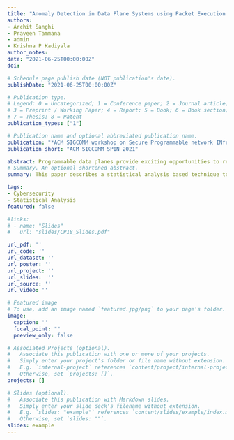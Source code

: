 ```yaml
---
title: "Anomaly Detection in Data Plane Systems using Packet Execution Paths"
authors:
- Archit Sanghi
- Praveen Tammana
- admin
- Krishna P Kadiyala
author_notes:
date: "2021-06-25T00:00:00Z"
doi: 

# Schedule page publish date (NOT publication's date).
publishDate: "2021-06-25T00:00:00Z"

# Publication type.
# Legend: 0 = Uncategorized; 1 = Conference paper; 2 = Journal article;
# 3 = Preprint / Working Paper; 4 = Report; 5 = Book; 6 = Book section;
# 7 = Thesis; 8 = Patent
publication_types: ["1"]

# Publication name and optional abbreviated publication name.
publication: "*ACM SIGCOMM workshop on Secure Programmable network INfrastructure*"
publication_short: "ACM SIGCOMM SPIN 2021"

abstract: Programmable data planes provide exciting opportunities to realize fast, accurate, and data-driven control-loop decisions. Many data plane systems have been proposed for handling network dynamics (congestion, failures) in near real-time. The core of these systems has packet-processing data-plane algorithms that continuously monitor traffic and respond automatically. Despite their benefits, automatic response to network events lead to an increase in potential sources of inputs, and hence, an increase in attack surface. This paper takes a step towards securing such systems by (1) identifying possible attacks on recently proposed data-driven data-plane systems; and (2) designing a scalable tool for detecting such attacks at run time. Our approach models plausible expected behavior and uses the model as a reference to check whether the system is under attack. We conduct preliminary experiments to demonstrate the feasibility of our detection methodology.
# Summary. An optional shortened abstract.
summary: This paper describes a statistical analysis based technique to detect certain kinds of attack on the programmable data planes.

tags:
- Cybersecurity
- Statistical Analysis
featured: false

#links:
# - name: "Slides"
#   url: "slides/CP18_Slides.pdf"

url_pdf: ''
url_code: ''
url_dataset: ''
url_poster: ''
url_project: ''
url_slides:  ''
url_source: ''
url_video: ''

# Featured image
# To use, add an image named `featured.jpg/png` to your page's folder. 
image:
  caption: ''
  focal_point: ""
  preview_only: false

# Associated Projects (optional).
#   Associate this publication with one or more of your projects.
#   Simply enter your project's folder or file name without extension.
#   E.g. `internal-project` references `content/project/internal-project/index.md`.
#   Otherwise, set `projects: []`.
projects: []

# Slides (optional).
#   Associate this publication with Markdown slides.
#   Simply enter your slide deck's filename without extension.
#   E.g. `slides: "example"` references `content/slides/example/index.md`.
#   Otherwise, set `slides: ""`.
slides: example
---
```


